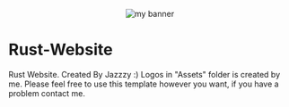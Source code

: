 <p align="center">
  <a target="_blank" rel="noreferrer"><img src="https://discord.c99.nl/widget/theme-2/675045882852278281.png" alt="my banner"></a>
</p>


# Rust-Website
Rust Website. 
Created By Jazzzy :)
Logos in "Assets" folder is created by me.
Please feel free to use this template however you want, if you have a problem contact me.
